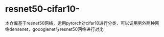 # resnet50-cifar10-
本仓库基于resnet50网络，运用pytorch对cifar10进行分类，可以调用另外两种网络densenet，goooglenet与resnet50网络进行对比
